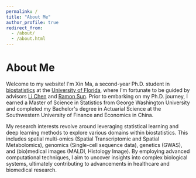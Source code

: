 ```yaml
---
permalink: /
title: "About Me"
author_profile: true
redirect_from: 
  - /about/
  - /about.html
---
```


About Me
======
Welcome to my website! I'm Xin Ma, a second-year Ph.D. student in [biostatistics](https://biostat.ufl.edu) at the [University of Florida](https://www.ufl.edu), where I'm fortunate to be guided by advisors [Li Chen](https://biostat.ufl.edu/profile/chen-li-1/) and [Ramon Sun](https://biochem.med.ufl.edu/profile/sun-ramon/). Prior to embarking on my Ph.D. journey, I earned a Master of Science in Statistics from George Washington University and completed my Bachelor's degree in Actuarial Science at the Southwestern University of Finance and Economics in China.

My research interests revolve around leveraging statistical learning and deep learning methods to explore various domains within biostatistics. This includes spatial multi-omics (Spatial Transcriptomic and Spatial Metabolomics), genomics (Single-cell sequence data), genetics (GWAS), and (bio)medical images (MALDI, Histology Image). By employing advanced computational techniques, I aim to uncover insights into complex biological systems, ultimately contributing to advancements in healthcare and biomedical research.
